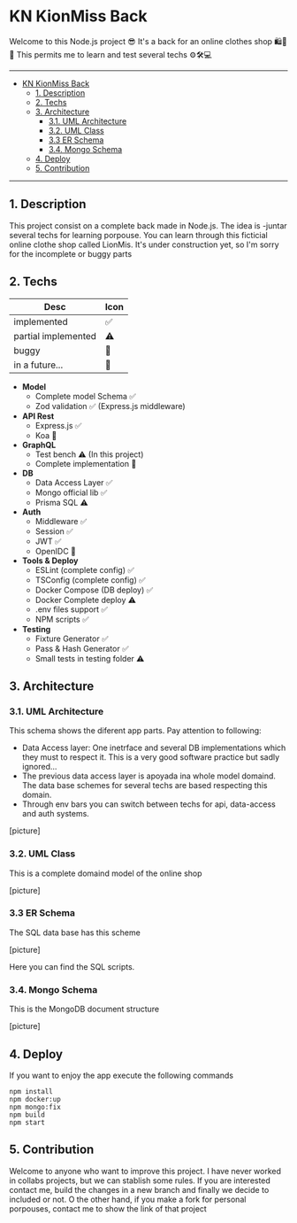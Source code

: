 # KN KionMiss Back

Welcome to this Node.js project 😎 It's a back for an online clothes shop 🛍️👕👗 This permits me to learn and test several techs ⚙️🛠️💻

---

- [KN KionMiss Back](#kn-kionmiss-back)
  - [1. Description](#1-description)
  - [2. Techs](#2-techs)
  - [3. Architecture](#3-architecture)
    - [3.1. UML Architecture](#31-uml-architecture)
    - [3.2. UML Class](#32-uml-class)
    - [3.3 ER Schema](#33-er-schema)
    - [3.4. Mongo Schema](#34-mongo-schema)
  - [4. Deploy](#4-deploy)
  - [5. Contribution](#5-contribution)


---

## 1. Description

This project consist on a complete back made in Node.js. The idea is -juntar several techs for learning porpouse. You can learn through this ficticial online clothe shop called LionMis. It's under construction yet, so I'm sorry for the incomplete or buggy parts

## 2. Techs


Desc | Icon |
---------|----------|
 implemented | ✅ |
 partial implemented | ⚠️ |
 buggy | 🐞 |
 in a future... | 🍪 |

- **Model**
  - Complete model Schema ✅
  - Zod validation ✅ (Express.js middleware)
- **API Rest**
  - Express.js ✅
  - Koa 🍪
- **GraphQL**
  - Test bench ⚠️ (In this project)
  - Complete implementation 🍪
- **DB**
  - Data Access Layer ✅
  - Mongo official lib ✅
  - Prisma SQL ⚠️
- **Auth**
  - Middleware ✅
  - Session ✅
  - JWT ✅
  - OpenIDC 🍪
- **Tools & Deploy**
  - ESLint (complete config) ✅
  - TSConfig (complete config) ✅
  - Docker Compose (DB deploy) ✅
  - Docker Complete deploy ⚠️
  - .env files support ✅
  - NPM scripts ✅
- **Testing**
  - Fixture Generator ✅
  - Pass & Hash Generator ✅
  - Small tests in testing folder ⚠️

## 3. Architecture

### 3.1. UML Architecture

This schema shows the diferent app parts. Pay attention to following:
- Data Access layer: One inetrface and several DB implementations which they must to respect it. This is a very good software practice but sadly ignored...
- The previous data access layer is apoyada ina whole model domaind. The data base schemes for several techs are based respecting this domain.
- Through env bars you can switch between techs for api, data-access and auth systems.

[picture]


### 3.2. UML Class

This is a complete domaind model of the online shop

[picture]

### 3.3 ER Schema

The SQL data base has this scheme

[picture]

Here you can find the SQL scripts.

### 3.4. Mongo Schema

This is the MongoDB document structure

[picture]

## 4. Deploy

If you want to enjoy the app execute the following commands

```
npm install
npm docker:up
npm mongo:fix
npm build
npm start
```

## 5. Contribution

Welcome to anyone who want to improve this project. I have never worked in collabs projects, but we can stablish some rules. If you are interested contact me, build the changes in a new branch and finally we decide to included or not. O the other hand, if you make a fork for personal porpouses, contact me to show the link of that project 